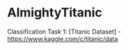 # AlmightyTitanic
Classification Task 1: [Titanic Dataset]  - https://www.kaggle.com/c/titanic/data
